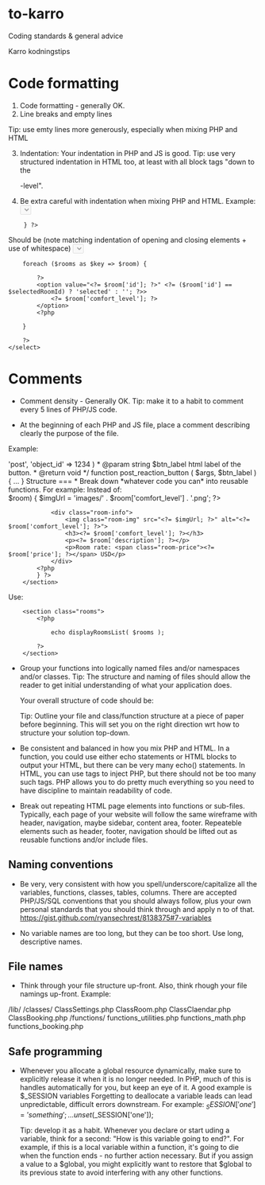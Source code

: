 # to-karro
Coding standards &amp; general advice

Karro kodningstips


Code formatting
===

1. Code formatting - generally OK.
2. Line breaks and empty lines

Tip: use emty lines more generously, especially when mixing PHP and HTML

3. Indentation: Your indentation in PHP and JS is good.
Tip: use very structured indentation in HTML too, at least with all block tags "down to the <p>-level".

3. Be extra careful with indentation when mixing PHP and HTML.
Example:
    <select name="room-type" id="room-type" disabled>
        <?php
        foreach ($rooms as $key => $room) { ?>
            <option value="<?= $room['id']; ?>" <?= ($room['id'] == $selectedRoomId) ? 'selected' : ''; ?>><?= $room['comfort_level']; ?></option>
        <?php

        } ?>
    </select>

Should be (note matching indentation of opening and closing elements + use of whitespace)
    <select name="room-type" id="room-type" disabled>
        <?php

        foreach ($rooms as $key => $room) { 

        	?>
            <option value="<?= $room['id']; ?>" <?= ($room['id'] == $selectedRoomId) ? 'selected' : ''; ?>>
            	<?= $room['comfort_level']; ?>
            </option>
        	<?php

        } 

        ?>
    </select>



Comments
===

* Comment density - Generally OK. 
   Tip: make it to a habit to comment every 5 lines of PHP/JS code.

* At the beginning of each PHP and JS file, place a comment describing clearly the purpose of the file.

Example:

<?php

/**
 * functions_social_media.php
 * This file contains functions supporting integration with social media such as Facebook.
 */

 ...


* Before each function, place a larger comment describing clearly what the function does, 
  the meaning of each input parameter and what the funciton returns. 

3. Tip: You can use formalized PHP multi-line comments and PHPDOC notation

/**
 * This is a
 * multi-line
 * comment
 */

Example: 

    /**
     * Display a post reaction button (like "clap"), complete with an JS & AJAX handler.
     * Supports multiple clicks to raise the value, plus delayed Ajax save.
     *
     * @param array $args key-value pairs containing reaction data. 
     *              Example: array ( 'object_type' => 'post', 'object_id' => 1234 )
     * @param string $btn_label html label of the button.
     * @return void
     */    
    function post_reaction_button ( $args, $btn_label ) {
    	...
    }


Structure
===

* Break down *whatever code you can* into reusable functions. For example:

Instead of:

        <section class="rooms">
            <?php
            foreach ($rooms as $key => $room) {
                $imgUrl = 'images/' . $room['comfort_level'] . '.png'; ?>
                <div class="room-info">
                    <img class="room-img" src="<?= $imgUrl; ?>" alt="<?= $room['comfort_level']; ?>">
                    <h3><?= $room['comfort_level']; ?></h3>
                    <p><?= $room['description']; ?></p>
                    <p>Room rate: <span class="room-price"><?= $room['price']; ?></span> USD</p>
                </div>
            <?php
            } ?>
        </section>

Use:

        <section class="rooms">
            <?php

            	echo displayRoomsList( $rooms );

			?>
        </section>

* Group your functions into logically named files and/or namespaces and/or classes.
  Tip: The structure and naming of files should allow the reader to get initial understanding
  of what your application does.
  
  Your overall structure of code should be:

  <my application>
  	<main application file>
  		<other files, reflecting the logical structure of the application>
  			<within a file, a header comment describing what the file contains>
  				<lits of functions. for each function, a header comment describing what the funciton does>
  					<commented code for each function>

	Tip: Outline your file and class/function structure at a piece of paper before beginning. This will set you on the right direction wrt how to structure your solution top-down.

* Be consistent and balanced in how you mix PHP and HTML. In a function, you could use either echo statements or HTML blocks to output your HTML, but there can be very many echo() statements. In HTML, you can use <?php ?> tags to inject PHP, but there should not be too many such tags. PHP allows you to do pretty much everything so you need to have discipline to maintain readability of code.

* Break out repeating HTML page elements into functions or sub-files.
  Typically, each page of your website will follow the same wireframe with header, navigation, maybe sidebar, content area, footer. Repeateble elements such as header, footer, navigation should be lifted out as reusable functions and/or include files.


Naming conventions
===

* Be very, very consistent with how you spell/underscore/capitalize all the variables, functions, classes, tables, columns.
There are accepted PHP/JS/SQL conventions that you should always follow, plus your own personal standards that you should think through and apply n to of that.
https://gist.github.com/ryansechrest/8138375#7-variables

* No variable names are too long, but they can be too short. Use long, descriptive names.





File names
===

* Think through your file structure up-front. Also, think rhough your file namings up-front.
Example:

/lib/
	/classes/
		ClassSettings.php
		ClassRoom.php
		ClassClaendar.php
		ClassBooking.php
	/functions/
		functions_utilities.php
		functions_math.php
		functions_booking.php




Safe programming
===

* Whenever you allocate a global resource dynamically, make sure to explicitly release it when it is no longer needed.
  In PHP, much of this is handles automatically for you, but keep an eye of it. A good example is $_SESSION variables 
  Forgetting to deallocate a variable leads can lead unpredictable, difficult errors downstream.
  For example: 
  		$_SESSION['one'] = 'something';
  		...
  		unset ($_SESSION['one']);

  Tip: develop it as a habit. Whenever you declare or start uding a variable, think for a second: "How is this variable going to end?". For example, if this is a local variable within a function, it's going to die when the function ends - no further action necessary. But if you assign a value to a $global, you might explicitly want to restore that $global to its previous state to avoid interfering with any other functions.
